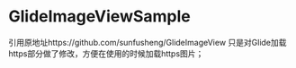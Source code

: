 # GlideImageViewSample
引用原地址https://github.com/sunfusheng/GlideImageView
只是对Glide加载https部分做了修改，方便在使用的时候加载https图片；
